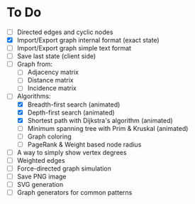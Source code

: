 To Do
=====
- [ ] Directed edges and cyclic nodes
- [x] Import/Export graph internal format (exact state)
- [ ] Import/Export graph simple text format
- [ ] Save last state (client side)
- [ ] Graph from:
	- [ ] Adjacency matrix
	- [ ] Distance matrix
	- [ ] Incidence matrix
- [ ] Algorithms:
	- [x] Breadth-first search (animated)
	- [x] Depth-first search (animated)
	- [x] Shortest path with Dijkstra's algorithm (animated)
	- [ ] Minimum spanning tree with Prim & Kruskal (animated)
	- [ ] Graph coloring
	- [ ] PageRank & Weight based node radius
- [ ] A way to simply show vertex degrees
- [ ] Weighted edges
- [ ] Force-directed graph simulation
- [ ] Save PNG image
- [ ] SVG generation
- [ ] Graph generators for common patterns
